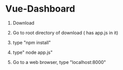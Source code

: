 # Vue-Dashboard
1) Download

2) Go to root directory of download ( has app.js in it)

3) type "npm install"

4) type" node app.js"

5) Go to a web browser, type "localhost:8000"

